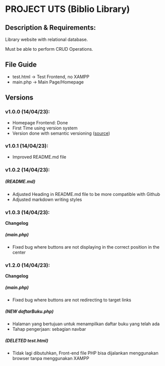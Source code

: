 # PROJECT UTS (Biblio Library)

## Description & Requirements:

Library website with relational database.

Must be able to perform CRUD Operations.

## File Guide

- test.html -> Test Frontend, no XAMPP 
- main.php -> Main Page/Homepage

## Versions

### v1.0.0 (14/04/23): 
- Homepage Frontend: Done
- First Time using version system
- Version done with semantic versioning ([source](https://docs.npmjs.com/about-semantic-versioning))

### v1.0.1 (14/04/23):
- Improved README.md file

### v1.0.2 (14/04/23):

##### (README.md)
- Adjusted Heading in README.md file to be more compatible with Github
- Adjusted markdown writing styles

### v1.0.3 (14/04/23):

**Changelog**  

##### (main.php)
- Fixed bug where buttons are not displaying in the correct position in the center


### v1.2.0 (14/04/23):

**Changelog**  

##### (main.php)
- Fixed bug where buttons are not redirecting to target links

##### (NEW daftarBuku.php)
- Halaman yang bertujuan untuk menampilkan daftar buku yang telah ada
- Tahap pengerjaan: sebagian navbar

##### (DELETED test.html)
- Tidak lagi dibutuhkan, Front-end file PHP bisa dijalankan menggunakan browser tanpa menggunakan XAMPP